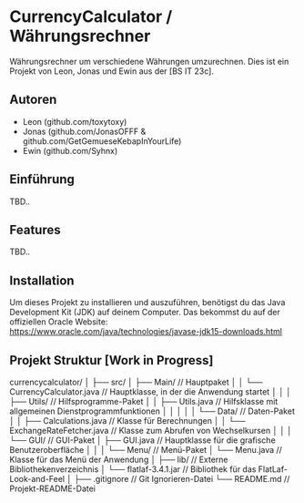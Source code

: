 # CurrencyCalculator / Währungsrechner
Währungsrechner um verschiedene Währungen umzurechnen.
Dies ist ein Projekt von Leon, Jonas und Ewin aus der [BS IT 23c].

## Autoren
 - Leon (github.com/toxytoxy)
 - Jonas (github.com/JonasOFFF & github.com/GetGemueseKebapInYourLife)
 - Ewin (github.com/Syhnx)

## Einführung
TBD..

## Features
TBD..

## Installation
Um dieses Projekt zu installieren und auszuführen, benötigst du das Java Development Kit (JDK) auf deinem Computer.
Das bekommst du auf der offiziellen Oracle Website: https://www.oracle.com/java/technologies/javase-jdk15-downloads.html

## Projekt Struktur [Work in Progress]
currencycalculator/
│
├── src/
│   ├── Main/                             // Hauptpaket
│   │   └── CurrencyCalculator.java       // Hauptklasse, in der die Anwendung startet
│   │
│   ├── Utils/                            // Hilfsprogramme-Paket
│   │   ├── Utils.java                    // Hilfsklasse mit allgemeinen Dienstprogrammfunktionen
│   │   │
│   │   └── Data/                         // Daten-Paket
│   │       ├── Calculations.java         // Klasse für Berechnungen
│   │       └── ExchangeRateFetcher.java  // Klasse zum Abrufen von Wechselkursen
│   │
│   └── GUI/                              // GUI-Paket
│       ├── GUI.java                      // Hauptklasse für die grafische Benutzeroberfläche
│       │
│       └── Menu/                         // Menü-Paket
│           └── Menu.java                 // Klasse für das Menü der Anwendung
│
├── lib/                                  // Externe Bibliothekenverzeichnis
│   └── flatlaf-3.4.1.jar                 // Bibliothek für das FlatLaf-Look-and-Feel
│
├── .gitignore                            // Git Ignorieren-Datei
└── README.md                             // Projekt-README-Datei